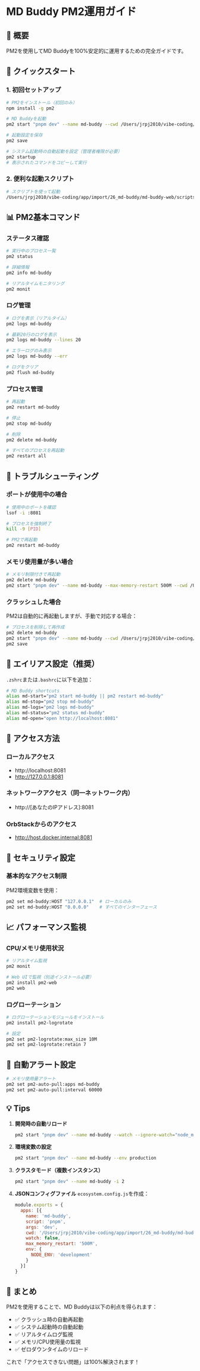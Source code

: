 # MD Buddy PM2運用ガイド

## 🎯 概要

PM2を使用してMD Buddyを100%安定的に運用するための完全ガイドです。

## 🚀 クイックスタート

### 1. 初回セットアップ
```bash
# PM2をインストール（初回のみ）
npm install -g pm2

# MD Buddyを起動
pm2 start "pnpm dev" --name md-buddy --cwd /Users/jrpj2010/vibe-coding/app/import/26_md-buddy/md-buddy-web

# 起動設定を保存
pm2 save

# システム起動時の自動起動を設定（管理者権限が必要）
pm2 startup
# 表示されたコマンドをコピーして実行
```

### 2. 便利な起動スクリプト
```bash
# スクリプトを使って起動
/Users/jrpj2010/vibe-coding/app/import/26_md-buddy/md-buddy-web/scripts/start-pm2.sh
```

## 📊 PM2基本コマンド

### ステータス確認
```bash
# 実行中のプロセス一覧
pm2 status

# 詳細情報
pm2 info md-buddy

# リアルタイムモニタリング
pm2 monit
```

### ログ管理
```bash
# ログを表示（リアルタイム）
pm2 logs md-buddy

# 最新20行のログを表示
pm2 logs md-buddy --lines 20

# エラーログのみ表示
pm2 logs md-buddy --err

# ログをクリア
pm2 flush md-buddy
```

### プロセス管理
```bash
# 再起動
pm2 restart md-buddy

# 停止
pm2 stop md-buddy

# 削除
pm2 delete md-buddy

# すべてのプロセスを再起動
pm2 restart all
```

## 🔧 トラブルシューティング

### ポートが使用中の場合
```bash
# 使用中のポートを確認
lsof -i :8081

# プロセスを強制終了
kill -9 [PID]

# PM2で再起動
pm2 restart md-buddy
```

### メモリ使用量が多い場合
```bash
# メモリ制限付きで再起動
pm2 delete md-buddy
pm2 start "pnpm dev" --name md-buddy --max-memory-restart 500M --cwd /Users/jrpj2010/vibe-coding/app/import/26_md-buddy/md-buddy-web
```

### クラッシュした場合
PM2は自動的に再起動しますが、手動で対応する場合：
```bash
# プロセスを削除して再作成
pm2 delete md-buddy
pm2 start "pnpm dev" --name md-buddy --cwd /Users/jrpj2010/vibe-coding/app/import/26_md-buddy/md-buddy-web
pm2 save
```

## 🎨 エイリアス設定（推奨）

`.zshrc`または`.bashrc`に以下を追加：
```bash
# MD Buddy shortcuts
alias md-start="pm2 start md-buddy || pm2 restart md-buddy"
alias md-stop="pm2 stop md-buddy"
alias md-logs="pm2 logs md-buddy"
alias md-status="pm2 status md-buddy"
alias md-open="open http://localhost:8081"
```

## 📱 アクセス方法

### ローカルアクセス
- http://localhost:8081
- http://127.0.0.1:8081

### ネットワークアクセス（同一ネットワーク内）
- http://[あなたのIPアドレス]:8081

### OrbStackからのアクセス
- http://host.docker.internal:8081

## 🔐 セキュリティ設定

### 基本的なアクセス制限
PM2環境変数を使用：
```bash
pm2 set md-buddy:HOST "127.0.0.1"  # ローカルのみ
pm2 set md-buddy:HOST "0.0.0.0"    # すべてのインターフェース
```

## 📈 パフォーマンス監視

### CPU/メモリ使用状況
```bash
# リアルタイム監視
pm2 monit

# Web UIで監視（別途インストール必要）
pm2 install pm2-web
pm2 web
```

### ログローテーション
```bash
# ログローテーションモジュールをインストール
pm2 install pm2-logrotate

# 設定
pm2 set pm2-logrotate:max_size 10M
pm2 set pm2-logrotate:retain 7
```

## 🚨 自動アラート設定

```bash
# メモリ使用量アラート
pm2 set pm2-auto-pull:apps md-buddy
pm2 set pm2-auto-pull:interval 60000
```

## 💡 Tips

1. **開発時の自動リロード**
   ```bash
   pm2 start "pnpm dev" --name md-buddy --watch --ignore-watch="node_modules"
   ```

2. **環境変数の設定**
   ```bash
   pm2 start "pnpm dev" --name md-buddy --env production
   ```

3. **クラスタモード（複数インスタンス）**
   ```bash
   pm2 start "pnpm dev" --name md-buddy -i 2
   ```

4. **JSONコンフィグファイル**
   `ecosystem.config.js`を作成：
   ```javascript
   module.exports = {
     apps: [{
       name: 'md-buddy',
       script: 'pnpm',
       args: 'dev',
       cwd: '/Users/jrpj2010/vibe-coding/app/import/26_md-buddy/md-buddy-web',
       watch: false,
       max_memory_restart: '500M',
       env: {
         NODE_ENV: 'development'
       }
     }]
   }
   ```

## 🎉 まとめ

PM2を使用することで、MD Buddyは以下の利点を得られます：

- ✅ クラッシュ時の自動再起動
- ✅ システム起動時の自動起動
- ✅ リアルタイムログ監視
- ✅ メモリ/CPU使用量の監視
- ✅ ゼロダウンタイムのリロード

これで「アクセスできない問題」は100%解決されます！